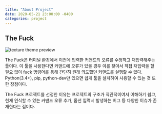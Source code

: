 ```yaml
---
title: "About Project"
date: 2020-05-21 23:00:00 -0400
categories: project
---
```

## The Fuck

![texture theme preview](https://raw.githubusercontent.com/nvbn/thefuck/master/example.gif)

The Fuck은 터미널 환경에서 이전에 입력한 커맨드의 오류를 수정하고 재입력해주는 툴이다. 이 툴을 사용한다면 커맨드에 오류가 있을 경우 이를 찾아서 직접 재입력을 할 필요 없이 fuck 명령어를 통해 간단히 원래 의도했던 커맨드를 실행할 수 있다. Python(3.4+), pip, python-dev만 있으면 쉽게 툴을 설치하여 사용할 수 있는 것 또한 장점이다.

The Fuck 프로젝트를 선정한 이유는 프로젝트의 구조가 직관적이여서 이해하기 쉽고, 현재 인식할 수 있는 커맨드 오류 추가, 옵션 입력시 발생하는 버그 등 다양한 이슈가 존재한다는 점이다.
